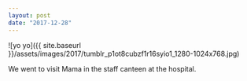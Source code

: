 ```yaml
---
layout: post
date: "2017-12-28"
---
```


![yo yo]({{ site.baseurl }}/assets/images/2017/tumblr_p1ot8cubzf1r16syio1_1280-1024x768.jpg)

We went to visit Mama in the staff canteen at the hospital.
